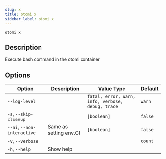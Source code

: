 ```yaml
---
slug: x
title: otomi x
sidebar_label: otomi x
---
```


`otomi x`

## Description

Execute bash command in the otomi container

## Options

| Option                      | Description            | Value Type                                        | Default |
| --------------------------- | ---------------------- | ------------------------------------------------- | ------- |
| `--log-level`               |                        | `fatal, error, warn, info, verbose, debug, trace` | `warn`  |
| `-s`, `--skip-cleanup`      |                        | `[boolean]`                                       | `false` |
| `--ni`, `--non-interactive` | Same as setting env.CI | `[boolean]`                                       | `false` |
| `-v`, `--verbose`           |                        |                                                   | `count` |
| `-h`, `--help`              | Show help              |                                                   |         |
